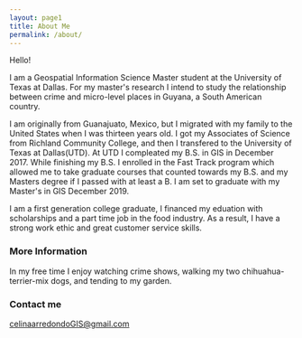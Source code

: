 ```yaml
---
layout: page1
title: About Me
permalink: /about/
---
```


Hello!

I am a Geospatial Information Science Master student at the University of Texas at Dallas. For my master's research I intend to study the relationship between crime and micro-level places in Guyana, a South American country.

I am originally from Guanajuato, Mexico, but I migrated with my family to the United States when I was thirteen years old. I got my Associates of Science from Richland Community College, and then I transfered to the University of Texas at Dallas(UTD). At UTD I compleated my B.S. in GIS in December 2017. While finishing my B.S. I enrolled in the Fast Track program which allowed me to take graduate courses that counted towards my B.S. and my Masters degree if I passed with at least a B. I am set to graduate with my Master's in GIS December 2019. 

I am a first generation college graduate, I financed my eduation with scholarships and a part time job in the food industry. As a result, I have a strong work ethic and great customer service skills. 

### More Information

In my free time I enjoy watching crime shows, walking my two chihuahua-terrier-mix dogs, and tending to my garden. 

### Contact me

[celinaarredondoGIS@gmail.com](mailto:celinaarredondoGIS@gmail.com)
